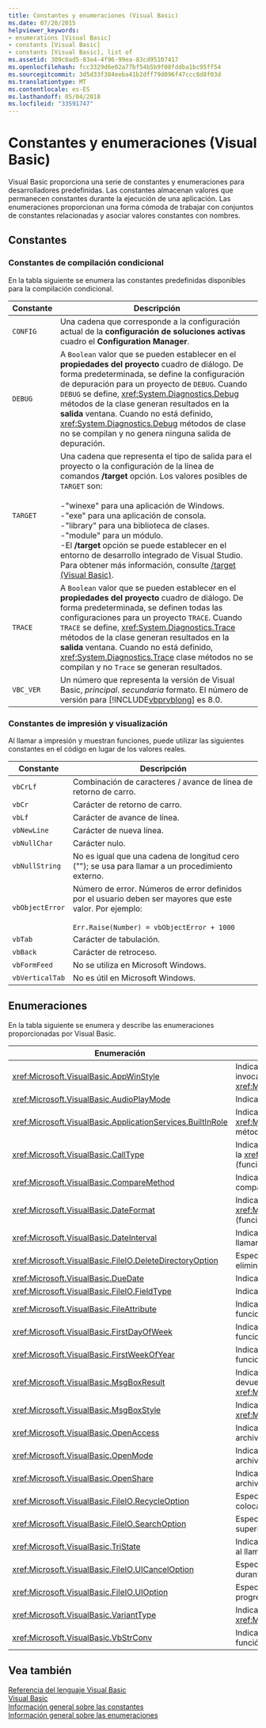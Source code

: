 ```yaml
---
title: Constantes y enumeraciones (Visual Basic)
ms.date: 07/20/2015
helpviewer_keywords:
- enumerations [Visual Basic]
- constants [Visual Basic]
- constants [Visual Basic], list of
ms.assetid: 309c0ad5-83e4-4f96-99ea-83cd95107417
ms.openlocfilehash: fcc3329d6e02a77bf54b5b9f08fddba1bc95ff54
ms.sourcegitcommit: 3d5d33f384eeba41b2dff79d096f47ccc8d8f03d
ms.translationtype: MT
ms.contentlocale: es-ES
ms.lasthandoff: 05/04/2018
ms.locfileid: "33591747"
---
```

# <a name="constants-and-enumerations-visual-basic"></a>Constantes y enumeraciones (Visual Basic)
Visual Basic proporciona una serie de constantes y enumeraciones para desarrolladores predefinidas. Las constantes almacenan valores que permanecen constantes durante la ejecución de una aplicación. Las enumeraciones proporcionan una forma cómoda de trabajar con conjuntos de constantes relacionadas y asociar valores constantes con nombres.  
  
## <a name="constants"></a>Constantes  
  
### <a name="conditional-compilation-constants"></a>Constantes de compilación condicional  
 En la tabla siguiente se enumera las constantes predefinidas disponibles para la compilación condicional.  
  
|**Constante**|**Descripción**|  
|---|---|  
|`CONFIG`|Una cadena que corresponde a la configuración actual de la **configuración de soluciones activas** cuadro el **Configuration Manager**.|  
|`DEBUG`|A `Boolean` valor que se pueden establecer en el **propiedades del proyecto** cuadro de diálogo. De forma predeterminada, se define la configuración de depuración para un proyecto de `DEBUG`. Cuando `DEBUG` se define, <xref:System.Diagnostics.Debug> métodos de la clase generan resultados en la **salida** ventana. Cuando no está definido, <xref:System.Diagnostics.Debug> métodos de clase no se compilan y no genera ninguna salida de depuración.|  
|`TARGET`|Una cadena que representa el tipo de salida para el proyecto o la configuración de la línea de comandos **/target** opción. Los valores posibles de `TARGET` son:<br /><br /> -"winexe" para una aplicación de Windows.<br />-"exe" para una aplicación de consola.<br />-"library" para una biblioteca de clases.<br />-"module" para un módulo.<br />-El **/target** opción se puede establecer en el entorno de desarrollo integrado de Visual Studio. Para obtener más información, consulte [/target (Visual Basic)](../../visual-basic/reference/command-line-compiler/target.md).|  
|`TRACE`|A `Boolean` valor que se pueden establecer en el **propiedades del proyecto** cuadro de diálogo. De forma predeterminada, se definen todas las configuraciones para un proyecto `TRACE`. Cuando `TRACE` se define, <xref:System.Diagnostics.Trace> métodos de la clase generan resultados en la **salida** ventana. Cuando no está definido, <xref:System.Diagnostics.Trace> clase métodos no se compilan y no `Trace` se generan resultados.|  
|`VBC_VER`|Un número que representa la versión de Visual Basic, *principal*. *secundaria* formato. El número de versión para [!INCLUDE[vbprvblong](~/includes/vbprvblong-md.md)] es 8.0.|  
  
### <a name="print-and-display-constants"></a>Constantes de impresión y visualización  
 Al llamar a impresión y muestran funciones, puede utilizar las siguientes constantes en el código en lugar de los valores reales.  
  
|**Constante**|**Descripción**|  
|---|---|  
|`vbCrLf`|Combinación de caracteres / avance de línea de retorno de carro.|  
|`vbCr`|Carácter de retorno de carro.|  
|`vbLf`|Carácter de avance de línea.|  
|`vbNewLine`|Carácter de nueva línea.|  
|`vbNullChar`|Carácter nulo.|  
|`vbNullString`|No es igual que una cadena de longitud cero (""); se usa para llamar a un procedimiento externo.|  
|`vbObjectError`|Número de error. Números de error definidos por el usuario deben ser mayores que este valor. Por ejemplo:<br /><br /> `Err.Raise(Number) = vbObjectError + 1000`|  
|`vbTab`|Carácter de tabulación.|  
|`vbBack`|Carácter de retroceso.|  
|`vbFormFeed`|No se utiliza en Microsoft Windows.|  
|`vbVerticalTab`|No es útil en Microsoft Windows.|  
  
## <a name="enumerations"></a>Enumeraciones  
 En la tabla siguiente se enumera y describe las enumeraciones proporcionadas por Visual Basic.  
  
|Enumeración|Descripción|  
|---|---|  
|<xref:Microsoft.VisualBasic.AppWinStyle>|Indica el estilo de ventana que se utilizará para el programa invocado cuando se llama a la <xref:Microsoft.VisualBasic.Interaction.Shell%2A> (función).|  
|<xref:Microsoft.VisualBasic.AudioPlayMode>|Indica cómo reproducir sonidos al llamar a métodos de audio.|  
|<xref:Microsoft.VisualBasic.ApplicationServices.BuiltInRole>|Indica el tipo de rol que se comprueba cuando se llama a la <xref:Microsoft.VisualBasic.ApplicationServices.User.IsInRole%2A> método.|  
|<xref:Microsoft.VisualBasic.CallType>|Indica el tipo de procedimiento que se invoca cuando se llama a la <xref:Microsoft.VisualBasic.Interaction.CallByName%2A> (función).|  
|<xref:Microsoft.VisualBasic.CompareMethod>|Indica cómo comparar cadenas al llamar a funciones de comparación.|  
|<xref:Microsoft.VisualBasic.DateFormat>|Indica cómo mostrar las fechas cuando se llama a la <xref:Microsoft.VisualBasic.Strings.FormatDateTime%2A> (función).|  
|<xref:Microsoft.VisualBasic.DateInterval>|Indica cómo determinar y dar formato a los intervalos de fecha al llamar a funciones relacionadas con fechas.|  
|<xref:Microsoft.VisualBasic.FileIO.DeleteDirectoryOption>|Especifica qué se debe hacer cuando un directorio que se va a eliminar contiene archivos o directorios.|  
|<xref:Microsoft.VisualBasic.DueDate>|Indica cuándo vencen los pagos al llamar a métodos financieros.|  
|<xref:Microsoft.VisualBasic.FileIO.FieldType>|Indica si los campos de texto están delimitados o ancho fijo.|  
|<xref:Microsoft.VisualBasic.FileAttribute>|Indica los atributos de archivo que se utilizará al llamar a funciones de acceso a archivos.|  
|<xref:Microsoft.VisualBasic.FirstDayOfWeek>|Indica el primer día de la semana que se utilizará al llamar a funciones relacionadas con fechas.|  
|<xref:Microsoft.VisualBasic.FirstWeekOfYear>|Indica la primera semana del año que se utilizará al llamar a funciones relacionadas con fechas.|  
|<xref:Microsoft.VisualBasic.MsgBoxResult>|Indica qué botón se ha presionado en un cuadro de mensaje, devuelto por la función <xref:Microsoft.VisualBasic.Interaction.MsgBox%2A>.|  
|<xref:Microsoft.VisualBasic.MsgBoxStyle>|Indica qué botones se mostrarán cuando se llama a la función <xref:Microsoft.VisualBasic.Interaction.MsgBox%2A>.|  
|<xref:Microsoft.VisualBasic.OpenAccess>|Indica cómo abrir un archivo al llamar a funciones de acceso a archivos.|  
|<xref:Microsoft.VisualBasic.OpenMode>|Indica cómo abrir un archivo al llamar a funciones de acceso a archivos.|  
|<xref:Microsoft.VisualBasic.OpenShare>|Indica cómo abrir un archivo al llamar a funciones de acceso a archivos.|  
|<xref:Microsoft.VisualBasic.FileIO.RecycleOption>|Especifica si un archivo debe eliminar de forma permanente o se coloca en la Papelera de reciclaje.|  
|<xref:Microsoft.VisualBasic.FileIO.SearchOption>|Especifica si se debe buscar todos o sólo los directorios de nivel superior.|  
|<xref:Microsoft.VisualBasic.TriState>|Indica un `Boolean` valor o si se debe usar el valor predeterminado al llamar a funciones de formato numérico.|  
|<xref:Microsoft.VisualBasic.FileIO.UICancelOption>|Especifica qué debe hacer si el usuario hace clic en **cancelar** durante una operación.|  
|<xref:Microsoft.VisualBasic.FileIO.UIOption>|Especifica si se debe o no mostrar un cuadro de diálogo de progreso al copiar, eliminar o mover archivos o directorios.|  
|<xref:Microsoft.VisualBasic.VariantType>|Indica el tipo de un objeto variant, devuelto por la <xref:Microsoft.VisualBasic.Information.VarType%2A> (función).|  
|<xref:Microsoft.VisualBasic.VbStrConv>|Indica qué tipo de conversión se realiza cuando se llama a la función <xref:Microsoft.VisualBasic.Strings.StrConv%2A>.|  
  
## <a name="see-also"></a>Vea también  
 [Referencia del lenguaje Visual Basic](../../visual-basic/language-reference/index.md)  
 [Visual Basic](../../visual-basic/index.md)  
 [Información general sobre las constantes](../../visual-basic/programming-guide/language-features/constants-enums/constants-overview.md)  
 [Información general sobre las enumeraciones](../../visual-basic/programming-guide/language-features/constants-enums/enumerations-overview.md)
